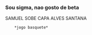 ### Sou sigma, nao gosto de beta 
 SAMUEL SOBE CAPA ALVES SANTANA 
        
        *jogo basquete*

